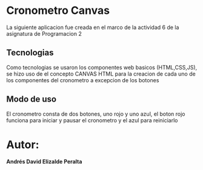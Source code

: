 <h1>Cronometro Canvas</h1>
<p>La siguiente aplicacion fue creada en el marco de la actividad 6 de la asignatura de Programacion 2</p>
<h2>Tecnologias</h2>
<p>Como tecnologias se usaron los componentes web basicos (HTML,CSS,JS), se hizo uso de el concepto CANVAS HTML para la creacion de cada uno de los componentes del cronometro a excepcion de los botones</p>
<h2>Modo de uso</h2>
<p>El cronometro consta de dos botones, uno rojo y uno azul, el boton rojo funciona para iniciar y pausar el cronometro y el azul para reiniciarlo</p>
<h1>Autor:</h1>
<p><b>Andrés David Elizalde Peralta</b></p>
